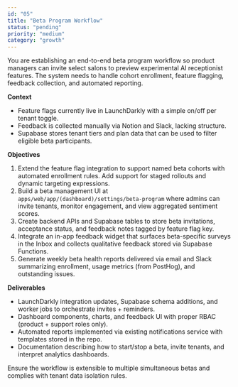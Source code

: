 ```yaml
---
id: "05"
title: "Beta Program Workflow"
status: "pending"
priority: "medium"
category: "growth"
---
```


You are establishing an end-to-end beta program workflow so product managers can invite select salons to preview experimental AI receptionist features. The system needs to handle cohort enrollment, feature flagging, feedback collection, and automated reporting.

**Context**
- Feature flags currently live in LaunchDarkly with a simple on/off per tenant toggle.
- Feedback is collected manually via Notion and Slack, lacking structure.
- Supabase stores tenant tiers and plan data that can be used to filter eligible beta participants.

**Objectives**
1. Extend the feature flag integration to support named beta cohorts with automated enrollment rules. Add support for staged rollouts and dynamic targeting expressions.
2. Build a beta management UI at `apps/web/app/(dashboard)/settings/beta-program` where admins can invite tenants, monitor engagement, and view aggregated sentiment scores.
3. Create backend APIs and Supabase tables to store beta invitations, acceptance status, and feedback notes tagged by feature flag key.
4. Integrate an in-app feedback widget that surfaces beta-specific surveys in the Inbox and collects qualitative feedback stored via Supabase Functions.
5. Generate weekly beta health reports delivered via email and Slack summarizing enrollment, usage metrics (from PostHog), and outstanding issues.

**Deliverables**
- LaunchDarkly integration updates, Supabase schema additions, and worker jobs to orchestrate invites + reminders.
- Dashboard components, charts, and feedback UI with proper RBAC (product + support roles only).
- Automated reports implemented via existing notifications service with templates stored in the repo.
- Documentation describing how to start/stop a beta, invite tenants, and interpret analytics dashboards.

Ensure the workflow is extensible to multiple simultaneous betas and complies with tenant data isolation rules.
